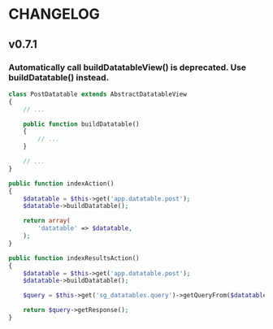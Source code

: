 # CHANGELOG

## v0.7.1

### Automatically call buildDatatableView() is deprecated. Use buildDatatable() instead.

``` php
class PostDatatable extends AbstractDatatableView
{
    // ...

    public function buildDatatable()
    {
        // ...
    }

    // ...
}

public function indexAction()
{
    $datatable = $this->get('app.datatable.post');
    $datatable->buildDatatable();

    return array(
        'datatable' => $datatable,
    );
}

public function indexResultsAction()
{
    $datatable = $this->get('app.datatable.post');
    $datatable->buildDatatable();

    $query = $this->get('sg_datatables.query')->getQueryFrom($datatable);

    return $query->getResponse();
}
```
